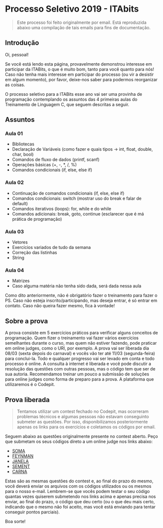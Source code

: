 # Processo Seletivo 2019 - ITAbits

  > Este processo foi feito originalmente por email.
    Está reproduzida abaixo uma compilação de tais emails para fins de documentação.


## Introdução
Oi, pessoal!

Se você está lendo esta página, provavelmente demonstrou interesse em participar da ITABits, o que é muito bom, tanto para você quanto para nós!
Caso não tenha mais interesse em participar do processo (ou vir a desistir em algum momento), por favor, deixe-nos saber para podermos reorganizar as coisas.

O processo seletivo para a ITABits esse ano vai ser uma provinha de programação contemplando os assuntos das 4 primeiras aulas do Treinamento de Linguagem C, que seguem descritas a seguir.


## Assuntos
### Aula 01

- Bibliotecas
- Declaração de Variáveis (como fazer e quais tipos -> int, float, double, char, bool)
- Comandos de fluxo de dados (printf, scanf)
- Operações básicas (+, -, *, /, %)
- Comandos condicionais (if, else, else if)

### Aula 02

- Continuação de comandos condicionais (if, else, else if)
- Comandos condicionais: switch (mostrar uso do break e falar de default)
- Comandos iterativos (loops): for, while e do while
- Comandos adicionais: break, goto, continue (esclarecer que é má prática de programação)

### Aula 03

- Vetores
- Exercícios variados de tudo da semana
- Correção das listinhas
- String

### Aula 04

- Matrizes
- Caso alguma matéria não tenha sido dada, será dada nessa aula


Como dito anteriormente, não é obrigatório fazer o treinamento para fazer o PS.
Caso não esteja inscrito/participando, mas deseja entrar, é só entrar em contato.
Caso não queira fazer mesmo, fica à vontade!


## Sobre a prova  

A prova consiste em 5 exercícios práticos para verificar alguns conceitos de programação.
Quem fizer o treinamento vai fazer vários exercícios semelhantes durante o curso, mas quem não estiver fazendo, pode praticar em online judges, como o URI, por exemplo.
A prova vai ser liberada dia 08/03 (sexta depois do carnaval) e vocês vão ter até 11/03 (segunda-feira) para conclui-la.
Todo e qualquer progresso vai ser levado em conta e todo processo é online.
A consulta à internet é liberada e você pode discutir a resolução das questões com outras pessoas, mas o código tem que ser de sua autoria.
Recomendamos treinar um pouco a submissão de soluções para online judges como forma de preparo para a prova.
A plataforma que utilizaremos é o Codepit.


## Prova liberada

> Tentamos utilizar um contest fechado no Codepit, mas ocorreram problemas técnicos e algumas pessoas
    não estavam conseguinto submeter as questões. Por isso, disponibilizamos posteriormente apenas os 
    links para os exercícios e coletamos os códigos por email.
    
Seguem abaixo as questões originalmente presente no contest aberto.
Peço que submetam os seus códigos direto a um online judge nos links abaixo:

- [SOMA](http://br.spoj.com/problems/SOMA13)
- [FEYNMAN](http://br.spoj.com/problems/FEYNMAN)
- [JANELA](http://br.spoj.com/problems/JANELA13)
- [SEMENT](http://br.spoj.com/problems/SEMENT14)
- [CARNA](http://br.spoj.com/problems/CARNA12)

Estas são as mesmas questões do contest e, ao final do prazo do mesmo, você deverá enviar os arquivos com os códigos utilizados ou os mesmos para o nosso e-mail.
Lembrem-se que vocês podem testar o seu código quantas vezes quiserem submetendo nos links acima e apenas precisa nos enviar, ao final do prazo, o código que deu certo (ou o que deu mais certo, indicando que o mesmo não foi aceito, mas você está enviando para tentar conseguir pontos parciais).

Boa sorte!

